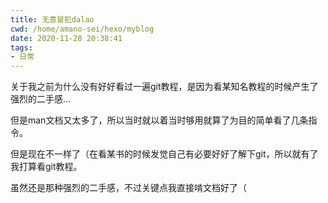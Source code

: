 ```yaml
---
title: 无意冒犯dalao
cwd: /home/amano-sei/hexo/myblog
date: 2020-11-28 20:38:41
tags:
- 日常
---
```


关于我之前为什么没有好好看过一遍git教程，是因为看某知名教程的时候产生了强烈的二手感...

但是man文档又太多了，所以当时就以着当时够用就算了为目的简单看了几条指令。

但是现在不一样了（在看某书的时候发觉自己有必要好好了解下git，所以就有了我打算看git教程。

虽然还是那种强烈的二手感，不过关键点我直接啃文档好了（


